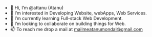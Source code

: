 - 👋 Hi, I’m @attanu (Atanu)
- 👀 I’m interested in Developing Website, webApps, Web Services. 
- 🌱 I’m currently learning Full-stack Web Development.
- 💞️ I’m looking to collaborate on building things for Web.
- 📫 To reach me drop a mail at mailmeatanumondal@gmail.com

